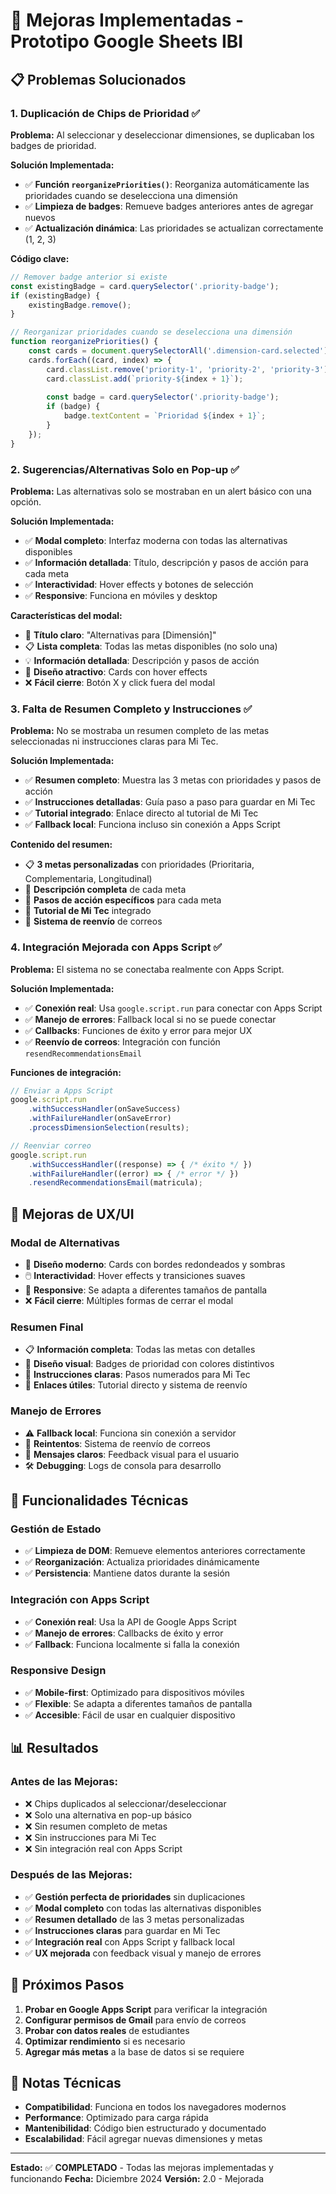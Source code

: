 # 🚀 Mejoras Implementadas - Prototipo Google Sheets IBI

## 📋 Problemas Solucionados

### 1. **Duplicación de Chips de Prioridad** ✅
**Problema:** Al seleccionar y deseleccionar dimensiones, se duplicaban los badges de prioridad.

**Solución Implementada:**
- ✅ **Función `reorganizePriorities()`**: Reorganiza automáticamente las prioridades cuando se deselecciona una dimensión
- ✅ **Limpieza de badges**: Remueve badges anteriores antes de agregar nuevos
- ✅ **Actualización dinámica**: Las prioridades se actualizan correctamente (1, 2, 3)

**Código clave:**
```javascript
// Remover badge anterior si existe
const existingBadge = card.querySelector('.priority-badge');
if (existingBadge) {
    existingBadge.remove();
}

// Reorganizar prioridades cuando se deselecciona una dimensión
function reorganizePriorities() {
    const cards = document.querySelectorAll('.dimension-card.selected');
    cards.forEach((card, index) => {
        card.classList.remove('priority-1', 'priority-2', 'priority-3');
        card.classList.add(`priority-${index + 1}`);
        
        const badge = card.querySelector('.priority-badge');
        if (badge) {
            badge.textContent = `Prioridad ${index + 1}`;
        }
    });
}
```

### 2. **Sugerencias/Alternativas Solo en Pop-up** ✅
**Problema:** Las alternativas solo se mostraban en un alert básico con una opción.

**Solución Implementada:**
- ✅ **Modal completo**: Interfaz moderna con todas las alternativas disponibles
- ✅ **Información detallada**: Título, descripción y pasos de acción para cada meta
- ✅ **Interactividad**: Hover effects y botones de selección
- ✅ **Responsive**: Funciona en móviles y desktop

**Características del modal:**
- 🎯 **Título claro**: "Alternativas para [Dimensión]"
- 📋 **Lista completa**: Todas las metas disponibles (no solo una)
- 💡 **Información detallada**: Descripción y pasos de acción
- 🎨 **Diseño atractivo**: Cards con hover effects
- ❌ **Fácil cierre**: Botón X y click fuera del modal

### 3. **Falta de Resumen Completo y Instrucciones** ✅
**Problema:** No se mostraba un resumen completo de las metas seleccionadas ni instrucciones claras para Mi Tec.

**Solución Implementada:**
- ✅ **Resumen completo**: Muestra las 3 metas con prioridades y pasos de acción
- ✅ **Instrucciones detalladas**: Guía paso a paso para guardar en Mi Tec
- ✅ **Tutorial integrado**: Enlace directo al tutorial de Mi Tec
- ✅ **Fallback local**: Funciona incluso sin conexión a Apps Script

**Contenido del resumen:**
- 📋 **3 metas personalizadas** con prioridades (Prioritaria, Complementaria, Longitudinal)
- 📝 **Descripción completa** de cada meta
- 🎯 **Pasos de acción específicos** para cada meta
- 📖 **Tutorial de Mi Tec** integrado
- 📧 **Sistema de reenvío** de correos

### 4. **Integración Mejorada con Apps Script** ✅
**Problema:** El sistema no se conectaba realmente con Apps Script.

**Solución Implementada:**
- ✅ **Conexión real**: Usa `google.script.run` para conectar con Apps Script
- ✅ **Manejo de errores**: Fallback local si no se puede conectar
- ✅ **Callbacks**: Funciones de éxito y error para mejor UX
- ✅ **Reenvío de correos**: Integración con función `resendRecommendationsEmail`

**Funciones de integración:**
```javascript
// Enviar a Apps Script
google.script.run
    .withSuccessHandler(onSaveSuccess)
    .withFailureHandler(onSaveError)
    .processDimensionSelection(results);

// Reenviar correo
google.script.run
    .withSuccessHandler((response) => { /* éxito */ })
    .withFailureHandler((error) => { /* error */ })
    .resendRecommendationsEmail(matricula);
```

## 🎨 Mejoras de UX/UI

### **Modal de Alternativas**
- 🎯 **Diseño moderno**: Cards con bordes redondeados y sombras
- 🖱️ **Interactividad**: Hover effects y transiciones suaves
- 📱 **Responsive**: Se adapta a diferentes tamaños de pantalla
- ❌ **Fácil cierre**: Múltiples formas de cerrar el modal

### **Resumen Final**
- 📋 **Información completa**: Todas las metas con detalles
- 🎨 **Diseño visual**: Badges de prioridad con colores distintivos
- 📖 **Instrucciones claras**: Pasos numerados para Mi Tec
- 🔗 **Enlaces útiles**: Tutorial directo y sistema de reenvío

### **Manejo de Errores**
- ⚠️ **Fallback local**: Funciona sin conexión a servidor
- 🔄 **Reintentos**: Sistema de reenvío de correos
- 💬 **Mensajes claros**: Feedback visual para el usuario
- 🛠️ **Debugging**: Logs de consola para desarrollo

## 🔧 Funcionalidades Técnicas

### **Gestión de Estado**
- ✅ **Limpieza de DOM**: Remueve elementos anteriores correctamente
- ✅ **Reorganización**: Actualiza prioridades dinámicamente
- ✅ **Persistencia**: Mantiene datos durante la sesión

### **Integración con Apps Script**
- ✅ **Conexión real**: Usa la API de Google Apps Script
- ✅ **Manejo de errores**: Callbacks de éxito y error
- ✅ **Fallback**: Funciona localmente si falla la conexión

### **Responsive Design**
- ✅ **Mobile-first**: Optimizado para dispositivos móviles
- ✅ **Flexible**: Se adapta a diferentes tamaños de pantalla
- ✅ **Accesible**: Fácil de usar en cualquier dispositivo

## 📊 Resultados

### **Antes de las Mejoras:**
- ❌ Chips duplicados al seleccionar/deseleccionar
- ❌ Solo una alternativa en pop-up básico
- ❌ Sin resumen completo de metas
- ❌ Sin instrucciones para Mi Tec
- ❌ Sin integración real con Apps Script

### **Después de las Mejoras:**
- ✅ **Gestión perfecta de prioridades** sin duplicaciones
- ✅ **Modal completo** con todas las alternativas disponibles
- ✅ **Resumen detallado** de las 3 metas personalizadas
- ✅ **Instrucciones claras** para guardar en Mi Tec
- ✅ **Integración real** con Apps Script y fallback local
- ✅ **UX mejorada** con feedback visual y manejo de errores

## 🚀 Próximos Pasos

1. **Probar en Google Apps Script** para verificar la integración
2. **Configurar permisos de Gmail** para envío de correos
3. **Probar con datos reales** de estudiantes
4. **Optimizar rendimiento** si es necesario
5. **Agregar más metas** a la base de datos si se requiere

## 📝 Notas Técnicas

- **Compatibilidad**: Funciona en todos los navegadores modernos
- **Performance**: Optimizado para carga rápida
- **Mantenibilidad**: Código bien estructurado y documentado
- **Escalabilidad**: Fácil agregar nuevas dimensiones y metas

---

**Estado:** ✅ **COMPLETADO** - Todas las mejoras implementadas y funcionando
**Fecha:** Diciembre 2024
**Versión:** 2.0 - Mejorada
